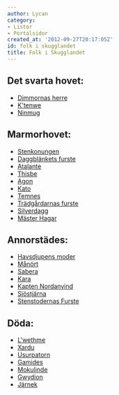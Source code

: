 ```yaml
---
author: Lycan
category:
- Listor
- Portalsidor
created_at: '2012-09-27T20:17:05Z'
id: folk i skugglandet
title: Folk i Skugglandet
---
```

## Det svarta hovet:

-   [Dimmornas herre]
-   [K'tenwe]
-   [Ninmug]

## Marmorhovet:

-   [Stenkonungen]
-   [Daggblänkets furste]
-   [Atalante]
-   [Thisbe]
-   [Agon]
-   [Kato]
-   [Temnes]
-   [Trädgårdarnas furste]
-   [Silverdagg]
-   [Mäster Hagar]

## Annorstädes:

-   [Havsdjupens moder]
-   [Månört]
-   [Sabera]
-   [Kara]
-   [Kapten Nordanvind]
-   [Sjöstjärna]
-   [Stenstodernas Furste]

## Döda:

-   [L'wethme]
-   [Xardu]
-   [Usurpatorn]
-   [Gamides]
-   [Mokulinde]
-   [Gwydion]
-   [Järnek]

  [Dimmornas herre]: Abraxes
  [K'tenwe]: Ktenwe
  [Ninmug]: Ninmug
  [Stenkonungen]: Stenkonungen
  [Daggblänkets furste]: Daggblänkets_furste
  [Atalante]: Atalante
  [Thisbe]: Thisbe
  [Agon]: Agon
  [Kato]: Kato
  [Temnes]: Temnes
  [Trädgårdarnas furste]: Trädgårdarnas_furste
  [Silverdagg]: Silverdagg
  [Mäster Hagar]: Mäster_Hagar
  [Havsdjupens moder]: Havsdjupens_moder
  [Månört]: Månört
  [Sabera]: Sabera
  [Kara]: Kara
  [Kapten Nordanvind]: Kapten_Nordanvind
  [Sjöstjärna]: Sjöstjärna
  [Stenstodernas Furste]: Connelsgaith
  [L'wethme]: Lwethme
  [Xardu]: Xardu
  [Usurpatorn]: Usurpatorn
  [Gamides]: Gamides
  [Mokulinde]: Mokulinde
  [Gwydion]: Gwydion
  [Järnek]: Järnek